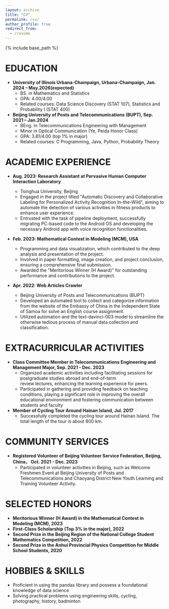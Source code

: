 ```yaml
---
layout: archive
title: "CV"
permalink: /cv/
author_profile: true
redirect_from:
  - /resume
---
```


{% include base_path %}

EDUCATION
======
* **University of Illinois Urbana-Champaign, Urbana-Champaign, Jan. 2024 – May.2026(expected)**
  * BS. in Mathematics and Statistics
  * GPA: 4.00/4.00
  * Related courses: Data Science Discovery (STAT 107), Statistics and Probability Ⅰ (STAT 400) 
* **Beijing University of Posts and Telecommunications (BUPT), Sep. 2021 – Jan.2024**
  * BEng. in Telecommunications Engineering with Management
  * Minor in Optical Communication (Ye, Peida Honor Class)
  * GPA: 3.81/4.00 (top 1% in major)
  * Related courses: C Programming, Java, Python, Probability Theory


ACADEMIC EXPERIENCE
======
* **Aug. 2023: Research Assistant at Pervasive Human Computer Interaction Laboratory**
  * Tsinghua University, Beijing
  * Engaged in the project titled "Automatic Discovery and Collaborative Labeling for Personalized Activity Recognition In-the-Wild", aiming to automate the detection of various activities in fitness products to enhance user experience.
  * Entrusted with the task of pipeline deployment, successfully migrating PC-based code to the Android OS and 
developing the necessary Android app with voice recognition functionalities.

* **Feb. 2023: Mathematical Contest in Modeling (MCM), USA**
  * Programming and data visualization, which contributed to the deep analysis and presentation of the project.
  * Involved in paper formatting, image creation, and project conclusion, ensuring a comprehensive final submission.
  * Awarded the "Meritorious Winner (H Award)" for outstanding performance and contributions to the project.

* **Apr. 2022: Web Articles Crawler**
  * Beijing University of Posts and Telecommunications (BUPT)
  * Developed an automated tool to collect and categorize information from the website of the Embassy of China in the 
Independent State of Samoa for solve an English course assignment.
  * Utilized automation and the text-davinci-003 model to streamline the otherwise tedious process of manual data 
collection and classification.
  
EXTRACURRICULAR ACTIVITIES
======
* **Class Committee Member in Telecommunications Engineering and Management Major, Sep. 2021 - Dec. 2023**
  * Organized academic activities including facilitating sessions for postgraduate studies abroad and end-of-term     
   review lectures, enhancing the learning experience for peers.
  * Participated in gathering and providing feedback on teaching conditions, playing a significant role in improving 
   the overall educational environment and fostering communication between students and faculty
* **Member of Cycling Tour Around Hainan Island, Jul. 2017**
  * Successfully completed the cycling tour around Hainan Island. The total length of the tour is about 800 km.

<!-- Publications
======
  <ul>{% for post in site.publications reversed %}
    {% include archive-single-cv.html %}
  {% endfor %}</ul>
  
Talks
======
  <ul>{% for post in site.talks reversed %}
    {% include archive-single-talk-cv.html  %}
  {% endfor %}</ul>
  
Teaching
======
  <ul>{% for post in site.teaching reversed %}
    {% include archive-single-cv.html %}
  {% endfor %}</ul>
  -->
  
COMMUNITY SERVICES
======
* **Registered Volunteer of Beijing Volunteer Service Federation, Beijing, China， Oct. 2021 - Dec. 2023**
  * Participated in volunteer activities in Beijing, such as Welcome Freshmen Event at Beijing University of Posts and 
    Telecommunications and Chaoyang District New Youth Learning and Training Volunteer Activity.
    
SELECTED HONORS
======
* **Meritorious Winner (H Award) in the Mathematical Contest in Modeling (MCM), 2023**
* **First-Class Scholarship (Top 3% in the major), 2022**
* **Second Prize in the Beijing Region of the National College Student Mathematics Competition, 2022**
* **Second Prize in the Anhui Provincial Physics Competition for Middle School Students, 2020**

HOBBIES & SKILLS
======
* Proficient in using the pandas library and possess a foundational knowledge of data science
* Solving practical problems using engineering skills, cycling, photography, history, badminton
